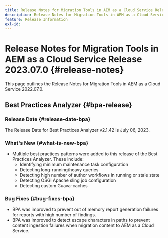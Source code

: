 ```yaml
---
title: Release Notes for Migration Tools in AEM as a Cloud Service Release 2023.07.0
description: Release Notes for Migration Tools in AEM as a Cloud Service Release 2022.07.0
feature: Release Information
exl-id: 
---
```

# Release Notes for Migration Tools in AEM as a Cloud Service Release 2023.07.0 {#release-notes}

This page outlines the Release Notes for Migration Tools in AEM as a Cloud Service 2022.07.0.

## Best Practices Analyzer {#bpa-release}

### Release Date {#release-date-bpa}

The Release Date for Best Practices Analyzer v2.1.42 is July 06, 2023.

### What's New {#what-is-new-bpa}

* Multiple best practices patterns were added to this release of the Best Practices Analyzer. These include:
  * Identifying minimum maintenance task configuration
  * Detecting long-running/heavy queries
  * Detecting high number of author workflows in running or stale state
  * Detecting OSGI Apache sling job configuration
  * Detecting custom Guava-caches

### Bug Fixes {#bug-fixes-bpa}

* BPA was improved to prevent out of memory report generation failures for reports with high number of findings.
* BPA was improved to detect escape characters in paths to prevent content ingestion failures when migration content to AEM as a Cloud Service.


